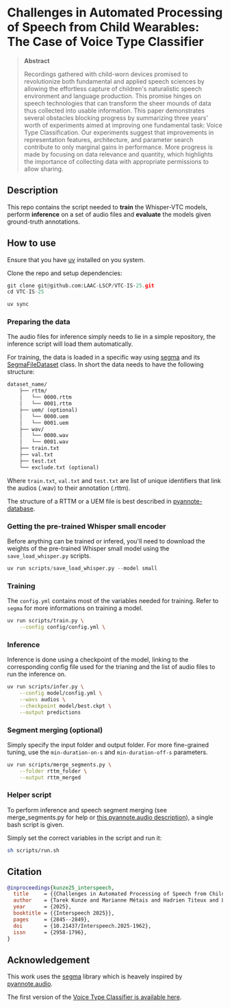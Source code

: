 # Challenges in Automated Processing of Speech from Child Wearables: The Case of Voice Type Classifier

> **Abstract**
>
> Recordings gathered with child-worn devices promised to revolutionize both fundamental and applied speech sciences by allowing the effortless capture of children's naturalistic speech environment and language production. This promise hinges on speech technologies that can transform the sheer mounds of data thus collected into usable information. This paper demonstrates several obstacles blocking progress by summarizing three years' worth of experiments aimed at improving one fundamental task: Voice Type Classification. Our experiments suggest that improvements in representation features, architecture, and parameter search contribute to only marginal gains in performance. More progress is made by focusing on data relevance and quantity, which highlights the importance of collecting data with appropriate permissions to allow sharing.

## Description
This repo contains the script needed to **train** the Whisper-VTC models, perform **inference** on a set of audio files and **evaluate** the models given ground-truth annotations.

## How to use
Ensure that you have [uv](https://github.com/astral-sh/uv) installed on you system.

Clone the repo and setup dependencies:
```python
git clone git@github.com:LAAC-LSCP/VTC-IS-25.git
cd VTC-IS-25

uv sync
```

### Preparing the data
The audio files for inference simply needs to lie in a simple repository, the inference script will load them automatically.

For training, the data is loaded in a specific way using [segma](https://github.com/arxaqapi/segma) and its [SegmaFileDataset](https://github.com/arxaqapi/segma/blob/49c1ce4bace130785c7be0e5aab6a8ed3bd0d711/src/segma/data/file_dataset.py#L41-L64) class.
In short the data needs to have the following structure:

```txt
dataset_name/
    ├── rttm/
    │   └── 0000.rttm
    │   └── 0001.rttm
    ├── uem/ (optional)
    │   └── 0000.uem
    │   └── 0001.uem
    ├── wav/
    │   └── 0000.wav
    │   └── 0001.wav
    ├── train.txt
    ├── val.txt
    ├── test.txt
    └── exclude.txt (optional)
```

Where `train.txt`, `val.txt` and `test.txt` are list of unique identifiers that link the audios (.wav) to their annotation (.rttm).

The structure of a RTTM or a UEM file is best described in [pyannote-database](https://github.com/pyannote/pyannote-database/blob/develop/README.md#segmentation).

### Getting the pre-trained Whisper small encoder
Before anything can be trained or infered, you'll need to download the weights of the pre-trained Whisper small model using the `save_load_whisper.py` scripts.

```python
uv run scripts/save_load_whisper.py --model small
```

### Training
The `config.yml` contains most of the variables needed for training. Refer to `segma` for more informations on training a model.

```sh
uv run scripts/train.py \
    --config config/config.yml \

```

### Inference
Inference is done using a checkpoint of the model, linking to the corresponding config file used for the trianing and the list of audio files to run the inference on.

```sh
uv run scripts/infer.py \
    --config model/config.yml \
    --wavs audios \
    --checkpoint model/best.ckpt \
    --output predictions
```


### Segment merging (optional)
Simply specify the input folder and output folder.
For more fine-grained tuning, use the `min-duration-on-s` and `min-duration-off-s` parameters.

```sh
uv run scripts/merge_segments.py \
    --folder rttm_folder \
    --output rttm_merged
```


### Helper script
To perform inference and speech segment merging (see merge_segments.py for help or [this pyannote.audio description](https://github.com/pyannote/pyannote-audio/blob/240a7f3ef60bc613169df860b536b10e338dbf3c/pyannote/audio/pipelines/resegmentation.py#L79-L82)), a single bash script is given.

Simply set the correct variables in the script and run it:
```sh
sh scripts/run.sh
```

## Citation

```bibtex
@inproceedings{kunze25_interspeech,
  title     = {{Challenges in Automated Processing of Speech from Child Wearables:  The Case of Voice Type Classifier}},
  author    = {Tarek Kunze and Marianne Métais and Hadrien Titeux and Lucas Elbert and Joseph Coffey and Emmanuel Dupoux and Alejandrina Cristia and Marvin Lavechin},
  year      = {2025},
  booktitle = {{Interspeech 2025}},
  pages     = {2845--2849},
  doi       = {10.21437/Interspeech.2025-1962},
  issn      = {2958-1796},
}
```

## Acknowledgement
This work uses the [segma](https://github.com/arxaqapi/segma) library which is heavely inspired by [pyannote.audio](https://github.com/pyannote/pyannote-audio).

The first version of the [Voice Type Classifier is available here](https://github.com/MarvinLvn/voice-type-classifier).
